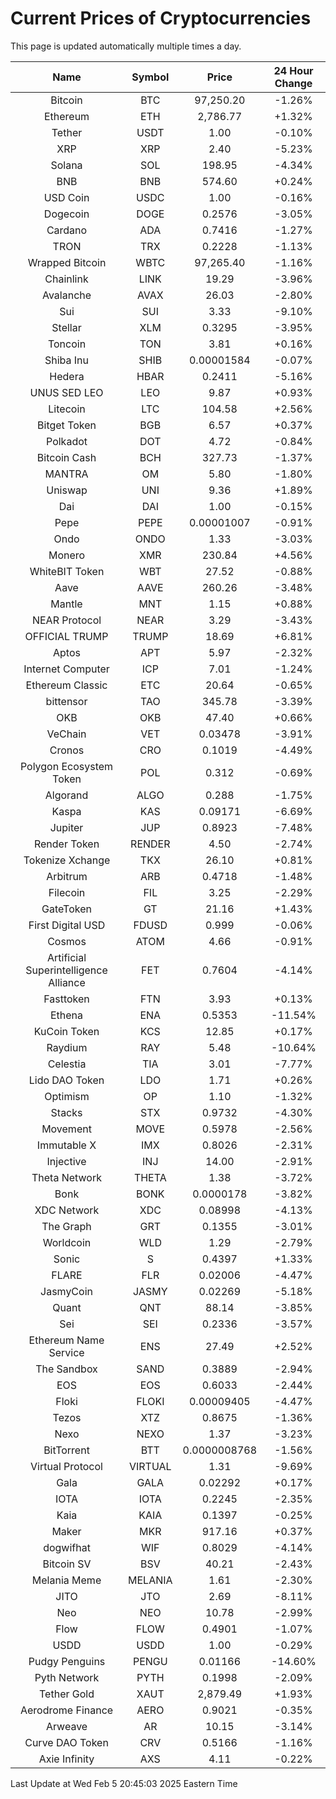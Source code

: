 # Current Prices of Cryptocurrencies
This page is updated automatically multiple times a day.

| Name | Symbol | Price | 24 Hour Change |
| :---: |:---:| :---: | :---: |
| Bitcoin | BTC | 97,250.20 | -1.26% |
| Ethereum | ETH | 2,786.77 | +1.32% |
| Tether | USDT | 1.00 | -0.10% |
| XRP | XRP | 2.40 | -5.23% |
| Solana | SOL | 198.95 | -4.34% |
| BNB | BNB | 574.60 | +0.24% |
| USD Coin | USDC | 1.00 | -0.16% |
| Dogecoin | DOGE | 0.2576 | -3.05% |
| Cardano | ADA | 0.7416 | -1.27% |
| TRON | TRX | 0.2228 | -1.13% |
| Wrapped Bitcoin | WBTC | 97,265.40 | -1.16% |
| Chainlink | LINK | 19.29 | -3.96% |
| Avalanche | AVAX | 26.03 | -2.80% |
| Sui | SUI | 3.33 | -9.10% |
| Stellar | XLM | 0.3295 | -3.95% |
| Toncoin | TON | 3.81 | +0.16% |
| Shiba Inu | SHIB | 0.00001584 | -0.07% |
| Hedera | HBAR | 0.2411 | -5.16% |
| UNUS SED LEO | LEO | 9.87 | +0.93% |
| Litecoin | LTC | 104.58 | +2.56% |
| Bitget Token | BGB | 6.57 | +0.37% |
| Polkadot | DOT | 4.72 | -0.84% |
| Bitcoin Cash | BCH | 327.73 | -1.37% |
| MANTRA | OM | 5.80 | -1.80% |
| Uniswap | UNI | 9.36 | +1.89% |
| Dai | DAI | 1.00 | -0.15% |
| Pepe | PEPE | 0.00001007 | -0.91% |
| Ondo | ONDO | 1.33 | -3.03% |
| Monero | XMR | 230.84 | +4.56% |
| WhiteBIT Token | WBT | 27.52 | -0.88% |
| Aave | AAVE | 260.26 | -3.48% |
| Mantle | MNT | 1.15 | +0.88% |
| NEAR Protocol | NEAR | 3.29 | -3.43% |
| OFFICIAL TRUMP | TRUMP | 18.69 | +6.81% |
| Aptos | APT | 5.97 | -2.32% |
| Internet Computer | ICP | 7.01 | -1.24% |
| Ethereum Classic | ETC | 20.64 | -0.65% |
| bittensor | TAO | 345.78 | -3.39% |
| OKB | OKB | 47.40 | +0.66% |
| VeChain | VET | 0.03478 | -3.91% |
| Cronos | CRO | 0.1019 | -4.49% |
| Polygon Ecosystem Token | POL | 0.312 | -0.69% |
| Algorand | ALGO | 0.288 | -1.75% |
| Kaspa | KAS | 0.09171 | -6.69% |
| Jupiter | JUP | 0.8923 | -7.48% |
| Render Token | RENDER | 4.50 | -2.74% |
| Tokenize Xchange | TKX | 26.10 | +0.81% |
| Arbitrum | ARB | 0.4718 | -1.48% |
| Filecoin | FIL | 3.25 | -2.29% |
| GateToken | GT | 21.16 | +1.43% |
| First Digital USD | FDUSD | 0.999 | -0.06% |
| Cosmos | ATOM | 4.66 | -0.91% |
| Artificial Superintelligence Alliance | FET | 0.7604 | -4.14% |
| Fasttoken | FTN | 3.93 | +0.13% |
| Ethena | ENA | 0.5353 | -11.54% |
| KuCoin Token | KCS | 12.85 | +0.17% |
| Raydium | RAY | 5.48 | -10.64% |
| Celestia | TIA | 3.01 | -7.77% |
| Lido DAO Token | LDO | 1.71 | +0.26% |
| Optimism | OP | 1.10 | -1.32% |
| Stacks | STX | 0.9732 | -4.30% |
| Movement | MOVE | 0.5978 | -2.56% |
| Immutable X | IMX | 0.8026 | -2.31% |
| Injective | INJ | 14.00 | -2.91% |
| Theta Network | THETA | 1.38 | -3.72% |
| Bonk | BONK | 0.0000178 | -3.82% |
| XDC Network | XDC | 0.08998 | -4.13% |
| The Graph | GRT | 0.1355 | -3.01% |
| Worldcoin | WLD | 1.29 | -2.79% |
| Sonic | S | 0.4397 | +1.33% |
| FLARE | FLR | 0.02006 | -4.47% |
| JasmyCoin | JASMY | 0.02269 | -5.18% |
| Quant | QNT | 88.14 | -3.85% |
| Sei | SEI | 0.2336 | -3.57% |
| Ethereum Name Service | ENS | 27.49 | +2.52% |
| The Sandbox | SAND | 0.3889 | -2.94% |
| EOS | EOS | 0.6033 | -2.44% |
| Floki | FLOKI | 0.00009405 | -4.47% |
| Tezos | XTZ | 0.8675 | -1.36% |
| Nexo | NEXO | 1.37 | -3.23% |
| BitTorrent | BTT | 0.0000008768 | -1.56% |
| Virtual Protocol | VIRTUAL | 1.31 | -9.69% |
| Gala | GALA | 0.02292 | +0.17% |
| IOTA | IOTA | 0.2245 | -2.35% |
| Kaia | KAIA | 0.1397 | -0.25% |
| Maker | MKR | 917.16 | +0.37% |
| dogwifhat | WIF | 0.8029 | -4.14% |
| Bitcoin SV | BSV | 40.21 | -2.43% |
| Melania Meme | MELANIA | 1.61 | -2.30% |
| JITO | JTO | 2.69 | -8.11% |
| Neo | NEO | 10.78 | -2.99% |
| Flow | FLOW | 0.4901 | -1.07% |
| USDD | USDD | 1.00 | -0.29% |
| Pudgy Penguins | PENGU | 0.01166 | -14.60% |
| Pyth Network | PYTH | 0.1998 | -2.09% |
| Tether Gold | XAUT | 2,879.49 | +1.93% |
| Aerodrome Finance | AERO | 0.9021 | -0.35% |
| Arweave | AR | 10.15 | -3.14% |
| Curve DAO Token | CRV | 0.5166 | -1.16% |
| Axie Infinity | AXS | 4.11 | -0.22% |

Last Update at Wed Feb  5 20:45:03 2025 Eastern Time